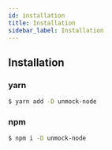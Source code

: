 ```yaml
---
id: installation
title: Installation
sidebar_label: Installation
---
```


## Installation

### yarn

```bash
$ yarn add -D unmock-node
```

### npm

```bash
$ npm i -D unmock-node
```
